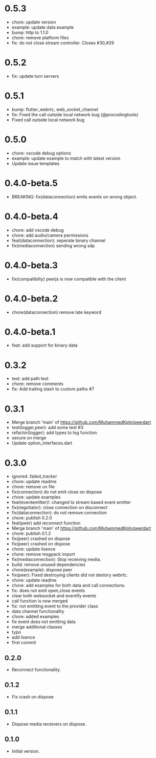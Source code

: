 # 0.5.3
- chore: update version
- example: update data example
- bump: http to 1.1.0
- chore: remove platform files
- fix: do not close stream controller. Closes #30,#29

# 0.5.2

- fix: update turn servers

# 0.5.1

- bump: flutter_webrtc, web_socket_channel
- fix: Fixed the call outside local network bug (@procodingtools)
- Fixed call outside local network bug

# 0.5.0

- chore: vscode debug options
- example: update example to match with latest version
- Update issue templates

# 0.4.0-beta.5

- BREAKING: fix(dataconnection) emits events on wrong object.

# 0.4.0-beta.4

- chore: add vscode debug
- chore: add audio/camera permissions
- feat(dataconnection): seperate binary channel
- fix(mediaconnection) sending wrong sdp

# 0.4.0-beta.3

- fix(compatibilty) peerjs is now compatible with the client

# 0.4.0-beta.2

- chore(dataconnection) remove late keyword

# 0.4.0-beta.1

- feat: add support for binary data

# 0.3.2

- test: add path test
- chore: remove comments
- fix: Add trailing slash to custom paths #7

# 0.3.1

- Merge branch 'main' of https://github.com/MuhammedKpln/peerdart
- test(logger,peer): add some test #3
- refactor(logger): add types to log function
- secure on merge
- Update option_interfaces.dart

# 0.3.0

- ignored .failed_tracker
- chore: update readme
- chore: remove un file
- fix(connection) do not emit close on dispose
- chore: update examples
- feat(eventemitter)!: changed to stream based event emitter
- fix(negotiator): close connection on disconnect
- fix(dataconnection): do not remove connection
- chore: publish 0.2.0
- feat(peer) add reconnect function
- Merge branch 'main' of https://github.com/MuhammedKpln/peerdart
- chore: publish 0.1.2
- fix(peer) crashed on dispose
- fix(peer) crashed on dispose
- chore: update lisence
- chore: remove msgpack import
- fix(mediaconnection): Stop receiving media.
- build: remove unused dependencies
- chore(example): dispose peer
- fix(peer): Fixed destroying clients did not destory webrtc.
- chore: update readme
- chore: add examples for both data and call connections.
- fix: does not emit open,close events
- clear both websocket and eventify events
- call function is now merged
- fix: not emitting event to the provider class
- data channel functionality
- chore: added examples
- fix event does not emitting data
- merge additional classes
- typo
- add lisence
- first commit

## 0.2.0

- Reconnect functionality.

## 0.1.2

- Fix crash on dispose

## 0.1.1

- Dispose media receivers on dispose.

## 0.1.0

- Initial version.
